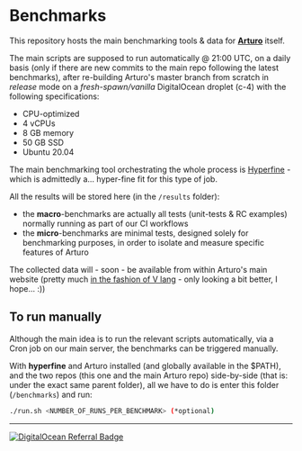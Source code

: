 # Benchmarks

This repository hosts the main benchmarking tools & data for [**Arturo**](https://github.com/arturo-lang/arturo) itself.

The main scripts are supposed to run automatically @ 21:00 UTC, on a daily basis (only if there are new commits to the main repo following the latest benchmarks), after re-building Arturo's master branch from scratch in *release* mode on a *fresh-spawn/vanilla* DigitalOcean droplet (c-4) with the following specifications:

- CPU-optimized
- 4 vCPUs
- 8 GB memory
- 50 GB SSD 
- Ubuntu 20.04

The main benchmarking tool orchestrating the whole process is [Hyperfine](https://github.com/sharkdp/hyperfine) - which is admittedly a... hyper-fine fit for this type of job.

All the results will be stored here (in the `/results` folder):

- the **macro**-benchmarks are actually all tests (unit-tests & RC examples) normally running as part of our CI workflows 
- the **micro**-benchmarks are minimal tests, designed solely for benchmarking purposes, in order to isolate and measure specific features of Arturo

The collected data will - soon - be available from within Arturo's main website (pretty much [in the fashion of V lang](https://fast.vlang.io/) - only looking a bit better, I hope... :))

## To run manually

Although the main idea is to run the relevant scripts automatically, via a Cron job on our main server, the benchmarks can be triggered manually.

With **hyperfine** and Arturo installed (and globally available in the $PATH), and the two repos (this one and the main Arturo repo) side-by-side (that is: under the exact same parent folder), all we have to do is enter this folder (`/benchmarks`) and run:

```bash
./run.sh <NUMBER_OF_RUNS_PER_BENCHMARK> (*optional)
```

------

[![DigitalOcean Referral Badge](https://web-platforms.sfo2.digitaloceanspaces.com/WWW/Badge%203.svg)](https://www.digitalocean.com/?refcode=d9efb97aa0f2&utm_campaign=Referral_Invite&utm_medium=Referral_Program&utm_source=badge)
